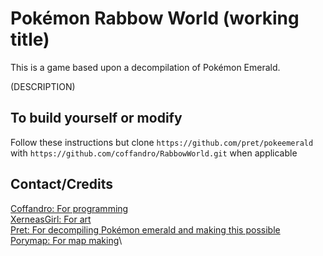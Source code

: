 # Pokémon Rabbow World (working title)

This is a game based upon a decompilation of Pokémon Emerald.

(DESCRIPTION)

## To build yourself or modify

Follow these instructions but clone `https://github.com/pret/pokeemerald` with `https://github.com/coffandro/RabbowWorld.git` when applicable

## Contact/Credits
[Coffandro: For programming](https://coffandro.github.io/about#Socials)\
[XerneasGirl: For art](mailto:)\
[Pret: For decompiling Pokémon emerald and making this possible](https://github.com/pret/pokeemerald)\
[Porymap: For map making](https://github.com/huderlem/porymap)\
